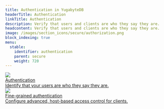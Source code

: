 ```yaml
---
title: Authentication in YugabyteDB
headerTitle: Authentication
linkTitle: Authentication
description: Verify that users and clients are who they say they are.
headcontent: Verify that users and clients are who they say they are.
image: /images/section_icons/secure/authorization.png
block_indexing: true
menu:
  stable:
    identifier: authentication
    parent: secure
    weight: 720
---
```


<div class="row">
  <div class="col-12 col-md-6 col-lg-12 col-xl-6">
    <a class="section-link icon-offset" href="ysql-authentication/">
      <div class="head">
        <img class="icon" src="/images/section_icons/secure/authentication.png" aria-hidden="true" />
        <div class="title">Authentication</div>
      </div>
      <div class="body">
          Identify that your users are who they say they are.
      </div>
    </a>
  </div>
  <div class="col-12 col-md-6 col-lg-12 col-xl-6">
    <a class="section-link icon-offset" href="client-authentication/">
      <div class="head">
        <img class="icon" src="/images/section_icons/secure/authentication.png" aria-hidden="true" />
        <div class="title">Fine-grained authentication</div>
      </div>
      <div class="body">
          Configure advanced, host-based access control for clients.
      </div>
    </a>
  </div>
</div>
